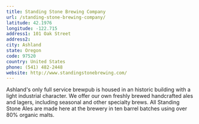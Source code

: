 ```yaml
---
title: Standing Stone Brewing Company
url: /standing-stone-brewing-company/
latitude: 42.1976
longitude: -122.715
address1: 101 Oak Street
address2: 
city: Ashland
state: Oregon
code: 97520
country: United States
phone: (541) 482-2448
website: http://www.standingstonebrewing.com/
---
```

Ashland's only full service brewpub is housed in an historic building with a light industrial character. We offer our own freshly brewed handcrafted ales and lagers, including seasonal and other specialty brews.  All Standing Stone Ales are made here at the brewery in ten barrel batches using over 80% organic malts.
